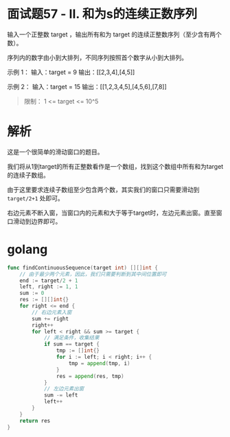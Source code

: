 # 面试题57 - II. 和为s的连续正数序列

输入一个正整数 target ，输出所有和为 target 的连续正整数序列（至少含有两个数）。

序列内的数字由小到大排列，不同序列按照首个数字从小到大排列。

示例 1：
输入：target = 9
输出：[[2,3,4],[4,5]]

示例 2：
输入：target = 15
输出：[[1,2,3,4,5],[4,5,6],[7,8]]
 
> 限制：
> 1 <= target <= 10^5

# 解析
这是一个很简单的滑动窗口的题目。

我们将从1到target的所有正整数看作是一个数组，找到这个数组中所有和为target的连续子数组。

由于这里要求连续子数组至少包含两个数，其实我们的窗口只需要滑动到 `target/2+1` 处即可。

右边元素不断入窗，当窗口内的元素和大于等于target时，左边元素出窗。直至窗口滑动到边界即可。

# golang
```go
func findContinuousSequence(target int) [][]int {
    // 由于最少两个元素，因此，我们只需要判断到其中间位置即可
    end := target/2 + 1
    left, right := 1, 1
    sum := 0
    res := [][]int{}
    for right <= end {
        // 右边元素入窗
        sum += right
        right++
        for left < right && sum >= target {
            // 满足条件，收集结果
            if sum == target {
                tmp := []int{}
                for i := left; i < right; i++ {
                    tmp = append(tmp, i)
                }
                res = append(res, tmp)
            }
            // 左边元素出窗
            sum -= left
            left++
        }
    }
    return res
}
```